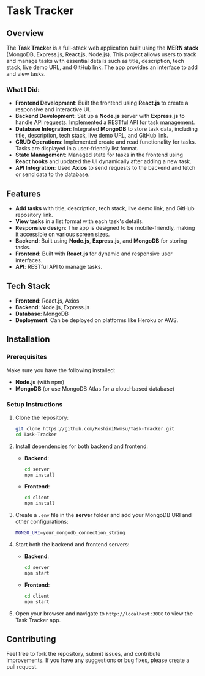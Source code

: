 # Task Tracker

## Overview
The **Task Tracker** is a full-stack web application built using the **MERN stack** (MongoDB, Express.js, React.js, Node.js). This project allows users to track and manage tasks with essential details such as title, description, tech stack, live demo URL, and GitHub link. The app provides an interface to add and view tasks.

### What I Did:
- **Frontend Development**: Built the frontend using **React.js** to create a responsive and interactive UI. 
- **Backend Development**: Set up a **Node.js** server with **Express.js** to handle API requests. Implemented a RESTful API for task management.
- **Database Integration**: Integrated **MongoDB** to store task data, including title, description, tech stack, live demo URL, and GitHub link.
- **CRUD Operations**: Implemented create and read functionality for tasks. Tasks are displayed in a user-friendly list format.
- **State Management**: Managed state for tasks in the frontend using **React hooks** and updated the UI dynamically after adding a new task.
- **API Integration**: Used **Axios** to send requests to the backend and fetch or send data to the database.

## Features
- **Add tasks** with title, description, tech stack, live demo link, and GitHub repository link.
- **View tasks** in a list format with each task's details.
- **Responsive design**: The app is designed to be mobile-friendly, making it accessible on various screen sizes.
- **Backend**: Built using **Node.js**, **Express.js**, and **MongoDB** for storing tasks.
- **Frontend**: Built with **React.js** for dynamic and responsive user interfaces.
- **API**: RESTful API to manage tasks.
  
## Tech Stack
- **Frontend**: React.js, Axios
- **Backend**: Node.js, Express.js
- **Database**: MongoDB
- **Deployment**: Can be deployed on platforms like Heroku or AWS.

## Installation

### Prerequisites
Make sure you have the following installed:
- **Node.js** (with npm)
- **MongoDB** (or use MongoDB Atlas for a cloud-based database)

### Setup Instructions

1. Clone the repository:

    ```bash
    git clone https://github.com/RoshiniNwmsu/Task-Tracker.git
    cd Task-Tracker
    ```

2. Install dependencies for both backend and frontend:

    - **Backend**:

      ```bash
      cd server
      npm install
      ```

    - **Frontend**:

      ```bash
      cd client
      npm install
      ```

3. Create a `.env` file in the **server** folder and add your MongoDB URI and other configurations:

    ```bash
    MONGO_URI=your_mongodb_connection_string
    ```

4. Start both the backend and frontend servers:

    - **Backend**:

      ```bash
      cd server
      npm start
      ```

    - **Frontend**:

      ```bash
      cd client
      npm start
      ```

5. Open your browser and navigate to `http://localhost:3000` to view the Task Tracker app.

## Contributing
Feel free to fork the repository, submit issues, and contribute improvements. If you have any suggestions or bug fixes, please create a pull request.

